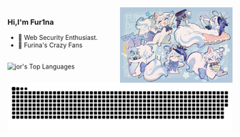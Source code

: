 <img align="right" width="50%" alt="GIF" src="https://github.com/HuTa0kj/HuTa0kj/blob/main/furina.jpeg" />

### Hi,I'm Fur1na

- 🔭 Web Security Enthusiast.
- 🧗 Furina's Crazy Fans

</br>

<div width="100%">
  <img align="left" alt="jor's Top Languages" src="https://github-readme-stats.vercel.app/api/top-langs/?username=HuTa0kj&langs_count=10&layout=compact&theme=radical&hide_border=true" width="41%"/>
</div>











![](https://raw.githubusercontent.com/HuTa0kj/HuTa0kj/output/github-contribution-grid-snake-dark.svg)
